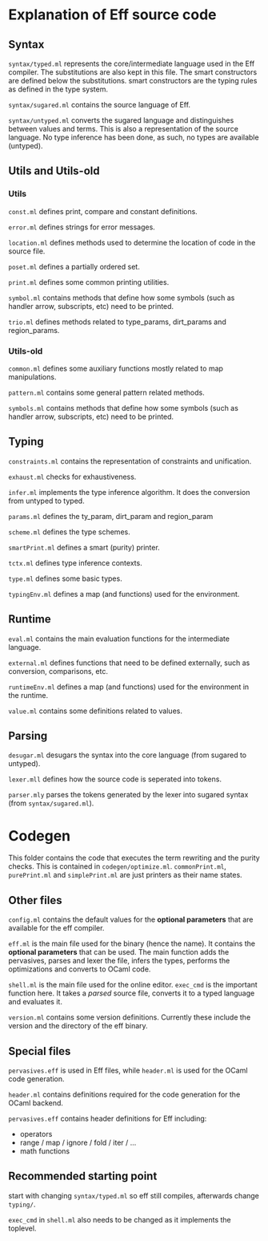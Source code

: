 # Explanation of Eff source code

## Syntax
`syntax/typed.ml` represents the core/intermediate language used in the Eff compiler. The substitutions are also kept in this file. The smart constructors are defined below the substitutions. smart constructors are the typing rules as defined in the type system.

`syntax/sugared.ml` contains the source language of Eff.

`syntax/untyped.ml` converts the sugared language and distinguishes between values and terms. This is also a representation of the source language. No type inference has been done, as such, no types are available (untyped).

## Utils and Utils-old
### Utils
`const.ml` defines print, compare and constant definitions.

`error.ml` defines strings for error messages.

`location.ml` defines methods used to determine the location of code in the source file.

`poset.ml` defines a partially ordered set.

`print.ml` defines some common printing utilities.

`symbol.ml` contains methods that define how some symbols (such as handler arrow, subscripts, etc) need to be printed.

`trio.ml` defines methods related to type_params, dirt_params and region_params.

### Utils-old
`common.ml` defines some auxiliary functions mostly related to map manipulations.

`pattern.ml` contains some general pattern related methods.

`symbols.ml` contains methods that define how some symbols (such as handler arrow, subscripts, etc) need to be printed.

## Typing
`constraints.ml` contains the representation of constraints and unification.

`exhaust.ml` checks for exhaustiveness.

`infer.ml` implements the type inference algorithm. It does the conversion from untyped to typed.

`params.ml` defines the ty_param, dirt_param and region_param

`scheme.ml` defines the type schemes.

`smartPrint.ml` defines a smart (purity) printer.

`tctx.ml` defines type inference contexts.

`type.ml` defines some basic types.

`typingEnv.ml` defines a map (and functions) used for the environment.

## Runtime
`eval.ml` contains the main evaluation functions for the intermediate language.

`external.ml` defines functions that need to be defined externally, such as conversion, comparisons, etc.

`runtimeEnv.ml` defines a map (and functions) used for the environment in the runtime.

`value.ml` contains some definitions related to values.

## Parsing
`desugar.ml` desugars the syntax into the core language (from sugared to untyped).

`lexer.mll` defines how the source code is seperated into tokens.

`parser.mly` parses the tokens generated by the lexer into sugared syntax (from `syntax/sugared.ml`).

# Codegen
This folder contains the code that executes the term rewriting and the purity checks. This is contained in `codegen/optimize.ml`. `commonPrint.ml`, `purePrint.ml` and `simplePrint.ml` are just printers as their name states.

## Other files
`config.ml` contains the default values for the **optional parameters** that are available for the eff compiler.

`eff.ml` is the main file used for the binary (hence the name). It contains the **optional parameters** that can be used. The main function adds the pervasives, parses and lexer the file, infers the types, performs the optimizations and converts to OCaml code.

`shell.ml` is the main file used for the online editor. `exec_cmd` is the important function here. It takes a *parsed* source file, converts it to a typed language and evaluates it.

`version.ml` contains some version definitions. Currently these include the version and the directory of the eff binary.

## Special files
`pervasives.eff` is used in Eff files, while `header.ml` is used for the OCaml code generation.

`header.ml` contains definitions required for the code generation for the OCaml backend.

`pervasives.eff` contains header definitions for Eff including:
* operators
* range / map / ignore / fold / iter / ...
* math functions

## Recommended starting point
start with changing `syntax/typed.ml` so eff still compiles, afterwards change `typing/`.

`exec_cmd` in `shell.ml` also needs to be changed as it implements the toplevel.
